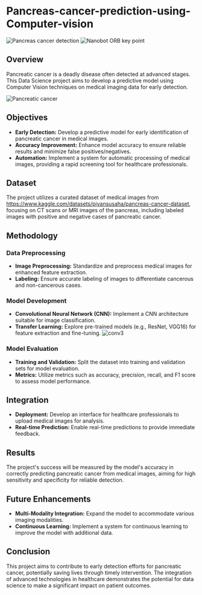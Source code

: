# Pancreas-cancer-prediction-using-Computer-vision
![Pancreas cancer detection](https://github.com/ssprakash5/Pancreas-cancer-prediction-using-Computer-vision/assets/154003057/8eeb2608-5f43-4134-ae77-e724bd6e248c)
![Nanobot ORB key point](https://github.com/ssprakash5/Pancreas-cancer-prediction-using-Computer-vision/assets/154003057/f78c4a82-6bf6-48f7-a973-bc916a7d6bf0)

## Overview

Pancreatic cancer is a deadly disease often detected at advanced stages. This Data Science project aims to develop a predictive model using Computer Vision techniques on medical imaging data for early detection.

![Pancreatic cancer](https://github.com/ssprakash5/Pancreas-cancer-prediction-using-Computer-vision/assets/154003057/b89012e7-a8f9-4a5a-a470-69074b3c4854)

## Objectives

- **Early Detection:** Develop a predictive model for early identification of pancreatic cancer in medical images.
- **Accuracy Improvement:** Enhance model accuracy to ensure reliable results and minimize false positives/negatives.
- **Automation:** Implement a system for automatic processing of medical images, providing a rapid screening tool for healthcare professionals.

## Dataset

The project utilizes a curated dataset of medical images from https://www.kaggle.com/datasets/piyansusaha/pancreas-cancer-dataset, focusing on CT scans or MRI images of the pancreas, including labeled images with positive and negative cases of pancreatic cancer.

## Methodology

### Data Preprocessing

- **Image Preprocessing:** Standardize and preprocess medical images for enhanced feature extraction.
- **Labeling:** Ensure accurate labeling of images to differentiate cancerous and non-cancerous cases.

### Model Development

- **Convolutional Neural Network (CNN):** Implement a CNN architecture suitable for image classification.
- **Transfer Learning:** Explore pre-trained models (e.g., ResNet, VGG16) for feature extraction and fine-tuning.
![conv3](https://github.com/ssprakash5/Pancreas-cancer-prediction-using-Computer-vision/assets/154003057/32fc65f5-1b69-448a-87e3-e672579c01e7)

### Model Evaluation

- **Training and Validation:** Split the dataset into training and validation sets for model evaluation.
- **Metrics:** Utilize metrics such as accuracy, precision, recall, and F1 score to assess model performance.

## Integration

- **Deployment:** Develop an interface for healthcare professionals to upload medical images for analysis.
- **Real-time Prediction:** Enable real-time predictions to provide immediate feedback.

## Results

The project's success will be measured by the model's accuracy in correctly predicting pancreatic cancer from medical images, aiming for high sensitivity and specificity for reliable detection.

## Future Enhancements

- **Multi-Modality Integration:** Expand the model to accommodate various imaging modalities.
- **Continuous Learning:** Implement a system for continuous learning to improve the model with additional data.

## Conclusion

This project aims to contribute to early detection efforts for pancreatic cancer, potentially saving lives through timely intervention. The integration of advanced technologies in healthcare demonstrates the potential for data science to make a significant impact on patient outcomes.


